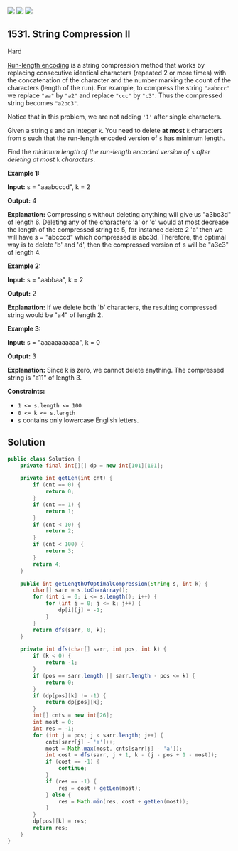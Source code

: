 [![](https://img.shields.io/github/stars/javadev/LeetCode-in-Java?label=Stars&style=flat-square)](https://github.com/javadev/LeetCode-in-Java)
[![](https://img.shields.io/github/forks/javadev/LeetCode-in-Java?label=Fork%20me%20on%20GitHub%20&style=flat-square)](https://github.com/javadev/LeetCode-in-Java/fork)
[![](https://img.shields.io/badge/-LeetCode%20in%20Kotlin-blue?style=flat-square)](https://github.com/javadev/LeetCode-in-Kotlin)

## 1531\. String Compression II

Hard

[Run-length encoding](http://en.wikipedia.org/wiki/Run-length_encoding) is a string compression method that works by replacing consecutive identical characters (repeated 2 or more times) with the concatenation of the character and the number marking the count of the characters (length of the run). For example, to compress the string `"aabccc"` we replace `"aa"` by `"a2"` and replace `"ccc"` by `"c3"`. Thus the compressed string becomes `"a2bc3"`.

Notice that in this problem, we are not adding `'1'` after single characters.

Given a string `s` and an integer `k`. You need to delete **at most** `k` characters from `s` such that the run-length encoded version of `s` has minimum length.

Find the _minimum length of the run-length encoded version of_ `s` _after deleting at most_ `k` _characters_.

**Example 1:**

**Input:** s = "aaabcccd", k = 2

**Output:** 4

**Explanation:** Compressing s without deleting anything will give us "a3bc3d" of length 6. Deleting any of the characters 'a' or 'c' would at most decrease the length of the compressed string to 5, for instance delete 2 'a' then we will have s = "abcccd" which compressed is abc3d. Therefore, the optimal way is to delete 'b' and 'd', then the compressed version of s will be "a3c3" of length 4.

**Example 2:**

**Input:** s = "aabbaa", k = 2

**Output:** 2

**Explanation:** If we delete both 'b' characters, the resulting compressed string would be "a4" of length 2.

**Example 3:**

**Input:** s = "aaaaaaaaaaa", k = 0

**Output:** 3

**Explanation:** Since k is zero, we cannot delete anything. The compressed string is "a11" of length 3.

**Constraints:**

*   `1 <= s.length <= 100`
*   `0 <= k <= s.length`
*   `s` contains only lowercase English letters.

## Solution

```java
public class Solution {
    private final int[][] dp = new int[101][101];

    private int getLen(int cnt) {
        if (cnt == 0) {
            return 0;
        }
        if (cnt == 1) {
            return 1;
        }
        if (cnt < 10) {
            return 2;
        }
        if (cnt < 100) {
            return 3;
        }
        return 4;
    }

    public int getLengthOfOptimalCompression(String s, int k) {
        char[] sarr = s.toCharArray();
        for (int i = 0; i <= s.length(); i++) {
            for (int j = 0; j <= k; j++) {
                dp[i][j] = -1;
            }
        }
        return dfs(sarr, 0, k);
    }

    private int dfs(char[] sarr, int pos, int k) {
        if (k < 0) {
            return -1;
        }
        if (pos == sarr.length || sarr.length - pos <= k) {
            return 0;
        }
        if (dp[pos][k] != -1) {
            return dp[pos][k];
        }
        int[] cnts = new int[26];
        int most = 0;
        int res = -1;
        for (int j = pos; j < sarr.length; j++) {
            cnts[sarr[j] - 'a']++;
            most = Math.max(most, cnts[sarr[j] - 'a']);
            int cost = dfs(sarr, j + 1, k - (j - pos + 1 - most));
            if (cost == -1) {
                continue;
            }
            if (res == -1) {
                res = cost + getLen(most);
            } else {
                res = Math.min(res, cost + getLen(most));
            }
        }
        dp[pos][k] = res;
        return res;
    }
}
```